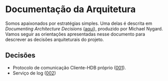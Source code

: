 # Documentação da Arquitetura

Somos apaixonados por estratégias simples. Uma delas é descrita em 
*Documenting Architecture Decisions* ([aqui](http://thinkrelevance.com/blog/2011/11/15/documenting-architecture-decisions)), 
produzido por Michael Nygard. Vamos seguir as orientações apresentadas nesse documento para descrever as decisões arquiteturais do projeto.

## Decisões
- Protocolo de comunicação Cliente-HDB próprio ([001](https://github.com/kyriosdata/db/blob/master/doc/arquitetura/001-protocolo-proprio.md)).
- Serviço de log ([002](https://github.com/kyriosdata/db/blob/master/doc/arquitetura/002-log-service.md))
